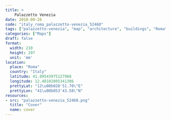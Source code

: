```yaml
---
title: > 
    Palazzetto Venezia
date: 2018-09-26
code: "italy_roma_palazzetto-venezia_52460"
tags: ["palazzetto-venezia", "map", "architecture", "buildings", "Roma", "Italy"]
categories: ["Maps"]
draft: false
format:
  width: 210
  height: 297
  unit: 'mm'
location:
  place: "Roma"
  country: "Italy"
  latitude: 41.89543975127968
  longitude: 12.48102805341306
  prettyLat: "12\u00b028'51.70\"E"
  prettyLon: "41\u00b053'43.58\"N"
resources:
- src: "palazzetto-venezia_52460.png"
  title: "Cover"
  name: cover
---
```


